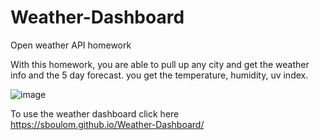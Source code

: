 # Weather-Dashboard
Open weather API homework

With this homework, you are able to pull up any city and get the weather info and the 5 day forecast.
you get the temperature, humidity, uv index. 


![image](https://user-images.githubusercontent.com/57572182/75097372-f1c92700-555e-11ea-85c2-7b3936e88841.png)

To use the weather dashboard click here https://sboulom.github.io/Weather-Dashboard/
